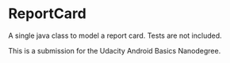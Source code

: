 # ReportCard
A single java class to model a report card.  Tests are not included.

This is a submission for the Udacity Android Basics Nanodegree.
